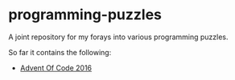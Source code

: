# programming-puzzles
A joint repository for my forays into various programming puzzles.

So far it contains the following:

  * [Advent Of Code 2016](https://adventofcode.com/2016)

